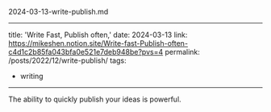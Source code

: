 2024-03-13-write-publish.md

---
title: 'Write Fast, Publish often,'
date: 2024-03-13
link: https://mikeshen.notion.site/Write-fast-Publish-often-c4d1c2b85fa043bfa0e521e7deb948be?pvs=4
permalink: /posts/2022/12/write-publish/
tags:
  - writing
---
The ability to quickly publish your ideas is powerful. 
